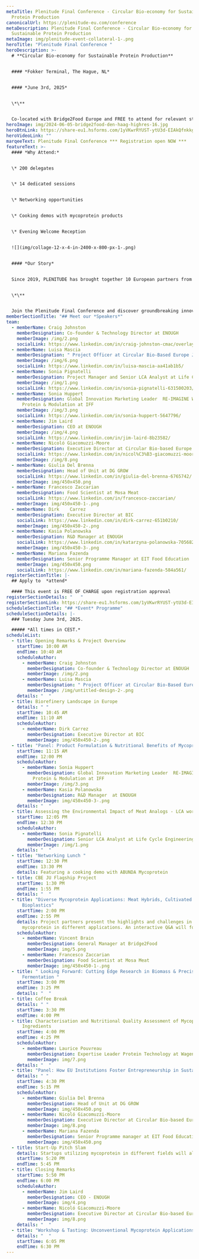 ```yaml
---
metaTitle: Plenitude Final Conference - Circular Bio-economy for Sustainable
  Protein Production
canonicalUrl: https://plenitude-eu.com/conference
metaDescription: Plenitude Final Conference - Circular Bio-economy for
  Sustainable Protein Production
metaImage: img/plenitude-event-collateral-1-.png
heroTitle: "Plenitude Final Conference "
heroDescription: >-
  # **Circular Bio-economy for Sustainable Protein Production**


  #### *Fokker Terminal, The Hague, NL*


  #### *June 3rd, 2025*


  \*\**


  Co-located with Bridge2Food Europe and FREE to attend for relevant stakeholders, professionals and academics who want to learn more and make an impact.
heroImage: img/2024-06-05-bridge2food-den-haag-highres-16.jpg
heroBtnLink: https://share-eu1.hsforms.com/1yVKwrRYUST-ytU3d-EIAkQfnkkg
heroVideoLink: ""
marqeeText: Plenitude Final Conference *** Registration open NOW ***
featureText: >-
  #### *Why Attend:*


  \* 200 delegates


  \* 14 dedicated sessions


  \* Networking opportunities


  \* Cooking demos with mycoprotein products


  \* Evening Welcome Reception


  ![](img/collage-12-x-4-in-2400-x-800-px-1-.png)


  #### *Our Story*


  Since 2019, PLENITUDE has brought together 10 European partners from agri-food, biotechnology, academia, and beyond, powered by €16.9 million in funding from the [Circular Bio-based Europe Joint Undertaking](https://www.cbe.europa.eu/). This consortium has pioneered cutting-edge solutions to advance a sustainable future through a unique circular, minimal-waste process for mycoprotein production and its applications in food and beyond.


  \*\**


  Join the Plenitude Final Conference and discover groundbreaking innovations shaping new bio-based value chains and discuss how these can be actualized in the European landscape! Here, you will learn how these solutions provide environmental, economic, and public health benefits while addressing the world’s most pressing sustainability challenges.
memberSectionTitle: "## Meet our *Speakers*"
team:
  - memberName: Craig Johnston
    memberDesignation: Co-founder & Technology Director at ENOUGH
    memberImage: /img/2.png
    socialLink: https://www.linkedin.com/in/craig-johnston-cmac/overlay/photo/
  - memberName: Luisa Mascia
    memberDesignation: " Project Officer at Circular Bio-Based Europe Joint Undertaking"
    memberImage: /img/6.png
    socialLink: https://www.linkedin.com/in/luisa-mascia-aa41ab1b5/
  - memberName: Sonia Pignatelli
    memberDesignation: Project Manager and Senior LCA Analyst at Life Cycle Engineering SPA
    memberImage: /img/1.png
    socialLink: https://www.linkedin.com/in/sonia-pignatelli-631500203/
  - memberName: Sonia Huppert
    memberDesignation: Global Innovation Marketing Leader  RE-IMAGINE WELLNESS™
      Protein & Modulation at IFF
    memberImage: /img/3.png
    socialLink: https://www.linkedin.com/in/sonia-huppert-5647796/
  - memberName: Jim Laird
    memberDesignation: CEO at ENOUGH
    memberImage: /img/4.png
    socialLink: https://www.linkedin.com/in/jim-laird-8b23582/
  - memberName: Nicoló Giacomuzzi-Moore
    memberDesignation: Executive Director at Circular Bio-based Europe Joint Undertaking
    socialLink: https://www.linkedin.com/in/nicol%C3%B3-giacomuzzi-moore-5b268784/
    memberImage: /img/8.png
  - memberName: Giulia Del Brenna
    memberDesignation: Head of Unit at DG GROW
    socialLink: https://www.linkedin.com/in/giulia-del-brenna-6765742/
    memberImage: img/450x450.png
  - memberName: Francesco Zaccarian
    memberDesignation: Food Scientist at Mosa Meat
    socialLink: https://www.linkedin.com/in/francesco-zaccarian/
    memberImage: img/450x450-1-.png
  - memberName: Dirk	Carrez
    memberDesignation: Executive Director at BIC
    socialLink: https://www.linkedin.com/in/dirk-carrez-651b0210/
    memberImage: img/450x450-2-.png
  - memberName: Kasia Polanowska
    memberDesignation: R&D Manager at ENOUGH
    socialLink: https://www.linkedin.com/in/katarzyna-polanowska-7056821a6/
    memberImage: img/450x450-3-.png
  - memberName: Mariana Fazenda
    memberDesignation: Senior Programme Manager at EIT Food Education
    memberImage: img/450x450.png
    socialLink: https://www.linkedin.com/in/mariana-fazenda-584a561/
registerSectionTitle: |-
  ## Apply to  *attend*

  #### This event is FREE OF CHARGE upon registration approval
registerSectionDetails: "   "
registerSectionLink: https://share-eu1.hsforms.com/1yVKwrRYUST-ytU3d-EIAkQfnkkg
scheduleSectionTitle: "## *Event* Programme"
scheduleSectionDetails: |-
  ### Tuesday June 3rd, 2025.

  ##### *All times in CEST.*
scheduleList:
  - title: Opening Remarks & Project Overview
    startTime: 10:00 AM
    endTime: 10:40 AM
    scheduleAuthor:
      - memberName: Craig Johnston
        memberDesignation: Co-founder & Technology Director at ENOUGH
        memberImage: /img/2.png
      - memberName: Luisa Mascia
        memberDesignation: " Project Officer at Circular Bio-Based Europe Joint Undertaking"
        memberImage: /img/untitled-design-2-.png
    details: "  "
  - title: Biorefinery Landscape in Europe
    details: " "
    startTime: 10:45 AM
    endTime: 11:10 AM
    scheduleAuthor:
      - memberName: Dirk Carrez
        memberDesignation: Executive Director at BIC
        memberImage: img/450x450-2-.png
  - title: "Panel: Product Formulation & Nutritional Benefits of Mycoprotein"
    startTime: 11:15 AM
    endTime: 12:00 PM
    scheduleAuthor:
      - memberName: Sonia Huppert
        memberDesignation: Global Innovation Marketing Leader  RE-IMAGINE WELLNESS™
          Protein & Modulation at IFF
        memberImage: /img/3.png
      - memberName: Kasia Polanowska
        memberDesignation: R&D Manager	at ENOUGH
        memberImage: img/450x450-3-.png
    details: "  "
  - title: Assessing the Environmental Impact of Meat Analogs - LCA work in Plenitude
    startTime: 12:05 PM
    endTime: 12:30 PM
    scheduleAuthor:
      - memberName: Sonia Pignatelli
        memberDesignation: Senior LCA Analyst at Life Cycle Engineering SPA
        memberImage: /img/1.png
    details: "  "
  - title: "Networking Lunch "
    startTime: 12:30 PM
    endTime: 13:30 PM
    details: Featuring a cooking demo with ABUNDA Mycoprotein
  - title: CBE JU Flagship Project
    startTime: 1:30 PM
    endTime: 1:55 PM
    details: "  "
  - title: "Diverse Mycoprotein Applications: Meat Hybrids, Cultivated Meat &
      Bioplastics"
    startTime: 2:00 PM
    endTime: 2:55 PM
    details: Project partners present the highlights and challenges in using
      mycoprotein in different applications. An interactive Q&A will follow.
    scheduleAuthor:
      - memberName: Vincent Brain
        memberDesignation: General Manager at Bridge2Food
        memberImage: img/5.png
      - memberName: Francesco Zaccarian
        memberDesignation: Food Scientist at Mosa Meat
        memberImage: img/450x450-1-.png
  - title: " Looking Forward: Cutting Edge Research in Biomass & Precision
      Fermentation "
    startTime: 3:00 PM
    endTime: 3:25 PM
    details: "  "
  - title: Coffee Break
    details: " "
    startTime: 3:30 PM
    endTime: 4:00 PM
  - title: Characterisation and Nutritional Quality Assessment of Mycoprotein
      Ingredients
    startTime: 4:00 PM
    endTime: 4:25 PM
    scheduleAuthor:
      - memberName: Laurice Pouvreau
        memberDesignation: Expertise Leader Protein Technology at Wageningen University & Research
        memberImage: img/7.png
    details: "  "
  - title: "Panel: How EU Institutions Foster Entrepreneurship in Sustainable Sectors"
    details: " "
    startTime: 4:30 PM
    endTime: 5:15 PM
    scheduleAuthor:
      - memberName: Giulia Del Brenna
        memberDesignation: Head of Unit at DG GROW
        memberImage: img/450x450.png
      - memberName: Nicoló Giacomuzzi-Moore
        memberDesignation: Executive Director at Circular Bio-based Europe Joint Undertaking
        memberImage: img/8.png
      - memberName: Mariana Fazenda
        memberDesignation: Senior Programme manager at EIT Food Education
        memberImage: img/450x450.png
  - title: Start-Up Pitch Slam
    details: Startups utilizing mycoprotein in different fields will alternate on stage.
    startTime: 5:20 PM
    endTime: 5:45 PM
  - title: Closing Remarks
    startTime: 5:50 PM
    endTime: 6:00 PM
    scheduleAuthor:
      - memberName: Jim Laird
        memberDesignation: CEO - ENOUGH
        memberImage: img/4.png
      - memberName: Nicoló Giacomuzzi-Moore
        memberDesignation: Executive Director at Circular Bio-based Europe Joint Undertaking
        memberImage: img/8.png
    details: "  "
  - title: "Workshop & Tasting: Unconventional Mycoprotein Applications"
    details: "  "
    startTime: 6:05 PM
    endTime: 6:30 PM
---
```

